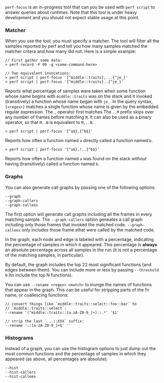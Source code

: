`perf-focus` is an in-progress tool that can you be used with `perf
script` to answer queries about runtimes. Note that this tool is under
heavy development and you should not expect stable usage at this
point.

### Matcher

When you use the tool, you must specify a matcher. The tool will
filter all the samples reported by perf and tell you how many samples
matched the matcher critera and how many did not. Here is a simple
example:

```
// First gather some data:
> perf record -F 99 -g <some-command-here>

// Two equivalent invocations:
> perf script | perf-focus '{^middle::traits}, ..{^je_}'
> perf script | perf-focus '{^middle::traits}..{^je_}'
```

Reports what percentage of samples were taken when some function whose
name begins with `middle::traits` was on the stack and it invoked
(transitively) a function whose name began with `je_`. In the query
syntax, `{<regex>}` matches a single function whose name is given by
the embedded regular expression. The `,` operator first matches The
`..M` prefix skips over any number of frames before matching `M`.  It
can also be used as a binary operator, so that `M..N` is equivalent to
`M,..N`.

```
> perf script | perf-focus '{^a$},{^b$}'
```

Reports how often a function named `a` directly called a function
named `b`.

```
> perf script | perf-focus '{^a$},!..{^b$}'
```

Reports how often a function named `a` was found on the stack
*without* having (transitively) called a function named `b`.

### Graphs

You can also generate call graphs by passing one of the following
options:

```
--graph
--graph-callers
--graph-callees
```

The first option will generate call graphs including all the frames in
every matching sample. The `--graph-callers` option geneates a call
graph including only those frames that invoked the matched
code. `--graph-callees` only includes those frame sthat were called by
the matched code.

In the graph, each node and edge is labeled with a percentage,
indicating the percentage of samples in which it appeared. This
percentage is **always** an absolute percentage across all samples in
the run (it is not a percentage of the matching samples, in
particular).

By default, the graph includes the top 22 most significant functions
(and edges between them). You can include more or less by passing
`--threshold N` (to include the top N functions).

You can use `--rename <regex> <match>` to munge the names of functions
that appear in the graph. This can be useful for stripping parts
of the fn name, or coallescing functions:

```
// convert things like `middle::traits::select::foo::bar` to
// `middle::traits::select`:
--rename '(^middle::traits::[a-zA-Z0-9_]+)::.*' '$1'

// strip the last `...::XXX` suffix:
--rename '::[a-zA-Z0-9_]+$' ''
```

### Histograms

Instead of a graph, you can use the histogram options to just dump out the most common
functions and the percentage of samples in which they appeared (as above, all percentages
are absolute):

```
--hist
--hist-callers
--hist-callees
```


